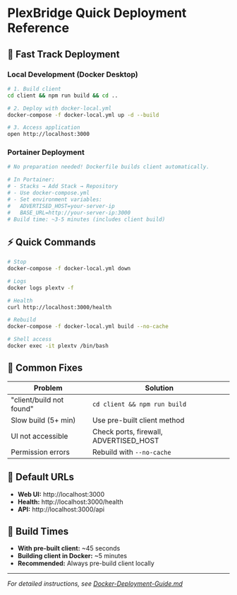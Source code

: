 # PlexBridge Quick Deployment Reference

## 🚀 Fast Track Deployment

### Local Development (Docker Desktop)
```bash
# 1. Build client
cd client && npm run build && cd ..

# 2. Deploy with docker-local.yml
docker-compose -f docker-local.yml up -d --build

# 3. Access application
open http://localhost:3000
```

### Portainer Deployment
```bash
# No preparation needed! Dockerfile builds client automatically.

# In Portainer:
# - Stacks → Add Stack → Repository
# - Use docker-compose.yml
# - Set environment variables:
#   ADVERTISED_HOST=your-server-ip
#   BASE_URL=http://your-server-ip:3000
# Build time: ~3-5 minutes (includes client build)
```

## ⚡ Quick Commands

```bash
# Stop
docker-compose -f docker-local.yml down

# Logs
docker logs plextv -f

# Health
curl http://localhost:3000/health

# Rebuild
docker-compose -f docker-local.yml build --no-cache

# Shell access
docker exec -it plextv /bin/bash
```

## 🔧 Common Fixes

| Problem | Solution |
|---------|----------|
| "client/build not found" | `cd client && npm run build` |
| Slow build (5+ min) | Use pre-built client method |
| UI not accessible | Check ports, firewall, ADVERTISED_HOST |
| Permission errors | Rebuild with `--no-cache` |

## 📍 Default URLs
- **Web UI:** http://localhost:3000
- **Health:** http://localhost:3000/health
- **API:** http://localhost:3000/api

## 🎯 Build Times
- **With pre-built client:** ~45 seconds
- **Building client in Docker:** ~5 minutes
- **Recommended:** Always pre-build client locally

---
*For detailed instructions, see [Docker-Deployment-Guide.md](./Docker-Deployment-Guide.md)*
